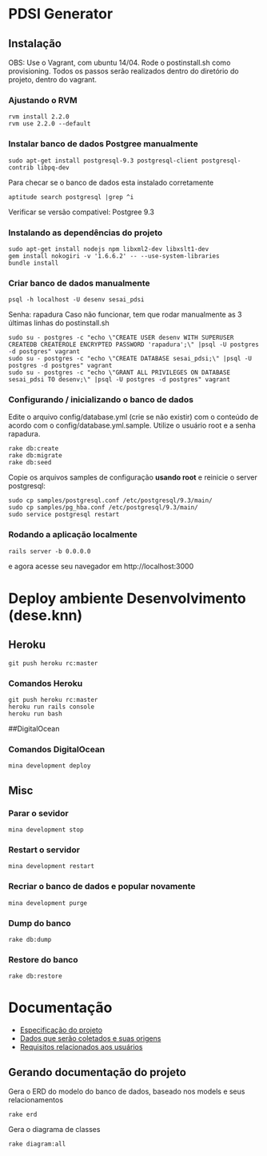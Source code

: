 # PDSI Generator

## Instalação

OBS: Use o Vagrant, com ubuntu 14/04. Rode o postinstall.sh como provisioning.
Todos os passos serão realizados dentro do diretório do projeto, dentro do vagrant.

### Ajustando o RVM
```
rvm install 2.2.0
rvm use 2.2.0 --default
```
### Instalar banco de dados Postgree manualmente
```
sudo apt-get install postgresql-9.3 postgresql-client postgresql-contrib libpq-dev
```
Para checar se o banco de dados esta instalado corretamente
```
aptitude search postgresql |grep ^i
```
Verificar se versão compativel: Postgree 9.3

### Instalando as dependências do projeto
```
sudo apt-get install nodejs npm libxml2-dev libxslt1-dev
gem install nokogiri -v '1.6.6.2' -- --use-system-libraries
bundle install
```

### Criar banco de dados manualmente
```
psql -h localhost -U desenv sesai_pdsi
```
Senha: rapadura
Caso não funcionar, tem que rodar manualmente as 3 últimas linhas do postinstall.sh

```
sudo su - postgres -c "echo \"CREATE USER desenv WITH SUPERUSER CREATEDB CREATEROLE ENCRYPTED PASSWORD 'rapadura';\" |psql -U postgres -d postgres" vagrant
sudo su - postgres -c "echo \"CREATE DATABASE sesai_pdsi;\" |psql -U postgres -d postgres" vagrant
sudo su - postgres -c "echo \"GRANT ALL PRIVILEGES ON DATABASE sesai_pdsi TO desenv;\" |psql -U postgres -d postgres" vagrant
```

### Configurando / inicializando o banco de dados

Edite o arquivo config/database.yml (crie se não existir) com o conteúdo de acordo
com o config/database.yml.sample. Utilize o usuário root e a senha rapadura.

```
rake db:create
rake db:migrate
rake db:seed
```

Copie os arquivos samples de configuração **usando root** e reinicie o server postgresql:

```
sudo cp samples/postgresql.conf /etc/postgresql/9.3/main/
sudo cp samples/pg_hba.conf /etc/postgresql/9.3/main/
sudo service postgresql restart
```

### Rodando a aplicação localmente

```
rails server -b 0.0.0.0
```

e agora acesse seu navegador em http://localhost:3000


# Deploy ambiente Desenvolvimento (dese.knn)

## Heroku
```
git push heroku rc:master
```

### Comandos Heroku
```
git push heroku rc:master
heroku run rails console
heroku run bash
```

##DigitalOcean
### Comandos DigitalOcean
```
mina development deploy
```

## Misc
### Parar o sevidor
```
mina development stop
```

### Restart o servidor
```
mina development restart
```

### Recriar o banco de dados e popular novamente
```
mina development purge
```

### Dump do banco
```
rake db:dump
```

### Restore do banco
```
rake db:restore
```

# Documentação

* [Especificação do projeto](doc/README.markdown)
* [Dados que serão coletados e suas origens](doc/DadosColetados.markdown)
* [Requisitos relacionados aos usuários](doc/RequisitosDeUsuario.markdown)

## Gerando documentação do projeto

Gera o ERD do modelo do banco de dados, baseado nos models e seus relacionamentos
```
rake erd
```

Gera o diagrama de classes
```
rake diagram:all
```
